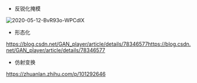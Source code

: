 - 反锐化掩模

![2020-05-12-BvR93o-WPCdlX](https://billc.oss-cn-shanghai.aliyuncs.com/img/2020-05-12-BvR93o-WPCdlX.jpg)

- 形态化

https://blog.csdn.net/GAN_player/article/details/78346577https://blog.csdn.net/GAN_player/article/details/78346577

- 仿射变换

https://zhuanlan.zhihu.com/p/101292646